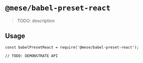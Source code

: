 # `@mese/babel-preset-react`

> TODO: description

## Usage

```
const babelPresetReact = require('@mese/babel-preset-react');

// TODO: DEMONSTRATE API
```
